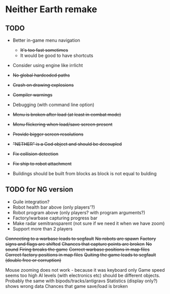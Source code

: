 # Neither Earth remake

## TODO

* Better in-game menu navigation
  * ~~It's too fast sometimes~~
  * It would be good to have shortcuts

* Consider using engine like irrlicht
* ~~No global hardcoded paths~~
* ~~Crash on drawing explosions~~
* ~~Compiler warnings~~
* Debugging (with command line option)
* ~~Menu is broken after load (at least in combat mode)~~
* ~~Menu flickering when load/save screen present~~
* ~~Provide bigger screen resolutions~~
* ~~"NETHER" is a God object and should be decoupled~~
* ~~Fix collision detection~~
* ~~Fix ship to robot attachment~~
* Buildings should be built from blocks as block is not equal to bulding


## TODO for NG version

* Guile integration?
* Robot health bar above (only players'?)
* Robot program above (only players? with program arguments?)
* Factory/warbase capturing progress bar
* Make radar semitransparent (not sure if we need it when we have zoom)
* Support more than 2 players


~~Connecting to a warbase leads to segfault~~
~~No robots are spawn~~
~~Factory signs and flags are shifted~~
~~Chances that capture points are broken~~
~~No sound~~
~~Firing breaks the game~~
~~Correct warbase positions in map files~~
~~Correct factory positions in map files~~
~~Quiting the game leads to segfault (double free or corruption)~~

Mouse zooming does not work - because it was keyboard only
Game speed seems too high
AI levels (with electronics etc) should be different objects. Probably the same with bipods/tracks/antigravs
Statistics (display only?) shows wrong data
Chances that game save/load is broken
